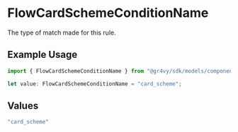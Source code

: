 # FlowCardSchemeConditionName

The type of match made for this rule.

## Example Usage

```typescript
import { FlowCardSchemeConditionName } from "@gr4vy/sdk/models/components";

let value: FlowCardSchemeConditionName = "card_scheme";
```

## Values

```typescript
"card_scheme"
```